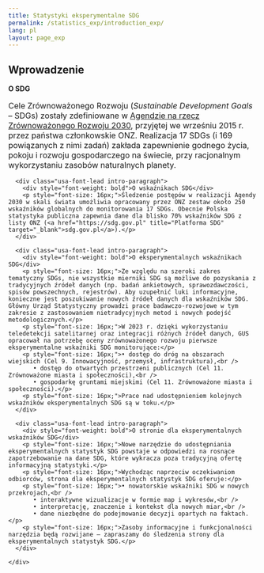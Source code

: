 ```yaml
---
title: Statystyki eksperymentalne SDG
permalink: /statistics_exp/introduction_exp/
lang: pl
layout: page_exp
---
```

<div id="main" class="main-content" role="main">

  <a id="main-content" tabindex="-1"></a>
		<section class="pl-banner-exp">
    <div class="pl-grid">
      <div class="pl-banner-content">
                        <h1>Wprowadzenie</h1>
      </div>
    </div>
  </section>

  <section class="usa-section">
    <div class="pl-grid">
      <div class="usa-font-lead intro-paragraph">
        <div style="font-weight: bold">O SDG</div>
        <p style="font-size: 16px;">Cele Zrównoważonego Rozwoju (<i>Sustainable Development Goals</i> – SDGs) zostały zdefiniowane w <a href="{{ site.baseurl }}/o_sdg" title="O Agendzie na rzecz Zrównoważonego Rozwoju" target="_blank">Agendzie na rzecz Zrównoważonego Rozwoju 2030</a>, przyjętej we wrześniu 2015 r. przez państwa członkowskie ONZ. Realizacja 17 SDGs (i 169 powiązanych z nimi zadań) zakłada zapewnienie godnego życia, pokoju i rozwoju gospodarczego na świecie, przy racjonalnym wykorzystaniu zasobów naturalnych planety.</p>
      </div>

      <div class="usa-font-lead intro-paragraph">
        <div style="font-weight: bold">O wskaźnikach SDG</div>
        <p style="font-size: 16px;">Śledzenie postępów w realizacji Agendy 2030 w skali świata umożliwia opracowany przez ONZ zestaw około 250 wskaźników globalnych do monitorowania 17 SDGs. Obecnie Polska statystyka publiczna zapewnia dane dla blisko 70% wskaźników SDG z listy ONZ (<a href="https://sdg.gov.pl" title="Platforma SDG" target="_blank">sdg.gov.pl</a>).</p>
      </div>

      <div class="usa-font-lead intro-paragraph">
        <div style="font-weight: bold">O eksperymentalnych wskaźnikach SDG</div>
        <p style="font-size: 16px;">Ze względu na szeroki zakres tematyczny SDGs, nie wszystkie mierniki SDG są możliwe do pozyskania z tradycyjnych źródeł danych (np. badań ankietowych, sprawozdawczości, spisów powszechnych, rejestrów). Aby uzupełnić luki informacyjne, konieczne jest poszukiwanie nowych źródeł danych dla wskaźników SDG. Główny Urząd Statystyczny prowadzi prace badawczo-rozwojowe w tym zakresie z zastosowaniem nietradycyjnych metod i nowych podejść metodologicznych.</p>
        <p style="font-size: 16px;">W 2023 r. dzięki wykorzystaniu teledetekcji satelitarnej oraz integracji różnych źródeł danych, GUS opracował na potrzebę oceny zrównoważonego rozwoju pierwsze eksperymentalne wskaźniki SDG monitorujące:</p>
        <p style="font-size: 16px;">• dostęp do dróg na obszarach wiejskich (Cel 9. Innowacyjność, przemysł, infrastruktura),<br />
           • dostęp do otwartych przestrzeni publicznych (Cel 11. Zrównoważone miasta i społeczności),<br />
           • gospodarkę gruntami miejskimi (Cel 11. Zrównoważone miasta i społeczności).</p>
        <p style="font-size: 16px;">Prace nad udostępnieniem kolejnych wskaźników eksperymentalnych SDG są w toku.</p>
      </div>

      <div class="usa-font-lead intro-paragraph">
        <div style="font-weight: bold">O stronie dla eksperymentalnych wskaźników SDG</div>
        <p style="font-size: 16px;">Nowe narzędzie do udostępniania eksperymentalnych statystyk SDG powstaje w odpowiedzi na rosnące zapotrzebowanie na dane SDG, które wykracza poza tradycyjną ofertę informacyjną statystyki.</p>
        <p style="font-size: 16px;">Wychodząc naprzeciw oczekiwaniom odbiorców, strona dla eksperymentalnych statystyk SDG oferuje:</p>
        <p style="font-size: 16px;">• nowatorskie wskaźniki SDG w nowych przekrojach,<br />
           • interaktywne wizualizacje w formie map i wykresów,<br />
           • interpretację, znaczenie i kontekst dla nowych miar,<br />
           • dane niezbędne do podejmowanie decyzji opartych na faktach.</p>
        <p style="font-size: 16px;">Zasoby informacyjne i funkcjonalności narzędzia będą rozwijane – zapraszamy do śledzenia strony dla eksperymentalnych statystyk SDG.</p>
      </div>

    </div>
  </section>
</div>
